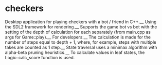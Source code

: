 # checkers
Desktop application for playing checkers with a bot / friend in C++.__
Using the SDL2 framework for rendering.__
Supports the game bot vs bot with the setting of the depth of calculation for each separately (from main.cpp as args for Game::play).__
For developers:__
The calculation is made for the number of steps equal to depth + 1, where, for example, steps with multiple takes are counted as 1 step.__
State traversal uses a minimax algorithm with alpha-beta pruning heuristics.__
To calculate values in leaf states, the Logic::calc_score function is used.

